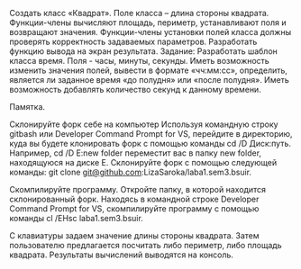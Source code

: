 Создать класс «Квадрат». Поле класса – длина стороны квадрата. Функции-члены вычисляют площадь, периметр, устанавливают поля и возвращают значения. Функции-члены установки полей класса должны проверять корректность задаваемых параметров. Разработать функцию вывода на экран результата. 
Задание: Разработать шаблон класса время. Поля - часы, минуты, секунды. Иметь возможность изменить значения полей, вывести в формате «чч:мм:сс», определить, является ли заданное время «до полудня» или «после полудня». Иметь возможность добавлять количество секунд к данному времени.

Памятка.

Склонируйте форк себе на компьютер Используя командную строку gitbash или Developer Command Prompt for VS, перейдите в директорию, куда вы будете клонировать форк с помощью команды cd /D Диск:путь. Например, cd /D E:new folder переместит вас в папку new folder, находящуюся на диске E. Склонируйте форк с помощью следующей команды: git clone git@github.com:LizaSaroka/laba1.sem3.bsuir.

Скомпилируйте программу. Откройте папку, в которой находится склонированный форк. Находясь в командной строке Developer Command Prompt for VS, скомпилируйте программу с помощью команды cl /EHsc laba1.sem3.bsuir.

С клавиатуры задаем значение длины стороны квадрата. Затем пользователю предлагается посчитать либо периметр, либо площадь квадрата. Результаты вычислений выводятся на консоль.
